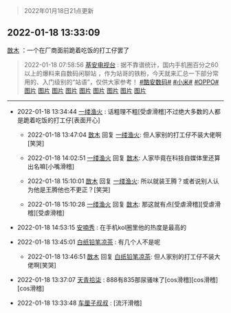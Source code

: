 > 2022年01月18日21点更新
<link rel="stylesheet" href="https://cdn.jsdelivr.net/gh/taotie6/sampleJSON@main/css/photo_show.css">
<meta name="referrer" content="no-referrer" />


 ## 2022-01-18 13:33:09 

 [㪚木](https://www.coolapk.com/feed/32910455?shareKey=ZWM3NzhlZTMwNTc4NjFlNjY1MjM~) ：一个在厂商面前跪着吃饭的打工仔罢了 

<div class="album">
</div>

> 2022-01-18 07:58:56 
> [基安电视台](https://www.coolapk.com/feed/32903399?shareKey=ZTljNTAwYzU0ZmU2NjFlNjY1MjM~) : 据不靠谱统计，国内手机圈百分之60以上的爆料来自数码闲聊站 ，作为站哥的铁粉，今天就来汇总一下部分常用的、入门级别的“站语”，仅供大家参考！ <a class="feed-link-tag" href="/t/酷安数码?type=0">#酷安数码#</a> <a class="feed-link-tag" href="/t/小米?type=0">#小米#</a> <a class="feed-link-tag" href="/t/OPPO?type=0">#OPPO#</a> 
[图片](http://image.coolapk.com/feed/2022/0118/07/17958047_be5a4373_3928_1493_2@1344x1792.png)
[图片](http://image.coolapk.com/feed/2022/0118/07/17958047_5b37d496_3928_1498_534@1344x1792.png)
[图片](http://image.coolapk.com/feed/2022/0118/07/17958047_c5b19604_3928_1501_76@1344x1792.png)
[图片](http://image.coolapk.com/feed/2022/0118/07/17958047_7c9a465b_3928_1505_434@1344x1792.png)
[图片](http://image.coolapk.com/feed/2022/0118/07/17958047_60898788_3928_1508_781@1344x1792.png)
[图片](http://image.coolapk.com/feed/2022/0118/07/17958047_255dfcb9_3928_1511_518@1344x1737.png)
[图片](http://image.coolapk.com/feed/2022/0118/07/17958047_ee2f8ea9_3928_1514_362@1344x1538.png)
[图片](http://image.coolapk.com/feed/2022/0118/07/17958047_3eddca98_3928_1518_449@1344x1658.png)
[图片](http://image.coolapk.com/feed/2022/0118/07/17958047_73c98ef6_3928_1522_344@1344x1586.png)

 ------- 

- 2022-01-18 13:34:44 [一缕渔火](uid=828554) : 话粗理不粗[受虐滑稽]不过绝大多数的人都是跪着吃饭的打工仔[表面开心] 

    - 2022-01-18 13:47:04 [㪚木](uid=1081091) 回复 [一缕渔火](uid=828554): 但人家别的打工仔不装大佬啊[笑哭] 

    - 2022-01-18 14:02:51 [一缕渔火](uid=828554) 回复 [㪚木](uid=1081091): 人家毕竟在科技自媒体里还算出名嘛[小嘴滑稽] 

    - 2022-01-18 15:10:01 [㪚木](uid=1081091) 回复 [一缕渔火](uid=828554): 所以就装王腾？或者说别人认为他是王腾他也不更正？[笑哭] 

    - 2022-01-18 15:10:28 [一缕渔火](uid=828554) 回复 [㪚木](uid=1081091): 那这就有点[受虐滑稽][受虐滑稽][受虐滑稽] 

- 2022-01-18 14:53:15 [安喃秀](uid=2237599) : 在手机kol圈里他的热度是最高的 

- 2022-01-18 13:45:01 [白纸铅笔凉茶](uid=1359636) : 有几个人不是呢 

    - 2022-01-18 13:46:51 [㪚木](uid=1081091) 回复 [白纸铅笔凉茶](uid=1359636): 但人家别的打工仔不装大佬啊[笑哭] 

- 2022-01-18 13:37:07 [天青拾柒](uid=2874164) : 888有835那尿骚味了[cos滑稽][cos滑稽][cos滑稽] 

- 2022-01-18 13:33:48 [车厘子叔叔](uid=1756803) : [流汗滑稽] 

